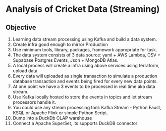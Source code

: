 # Analysis of Cricket Data (Streaming)

## Objective 

1. Learning data stream processing using Kafka and build a data system.
2. Create infra good enough to mirror Production
3. Use minimum tools, library, packages, framework appropriate for task.
4. The data system consists of 3 data source: yaml + AWS Lambda, CSV + Supabase Postgres Events, Json + MongoDB Atlas.
5. A local process will create a infra using above services using terraform, upload data.
6. Every data will uploaded as single transaction to simulate a production database transaction and events being fired for every new data points.
7. At one point we have a 3 events to be processed in real time aka data stream.
8. Use Kafka locally hosted to store the events in topics and let stream processors handle it.
9. You could use any stream processing tool: Kafka Stream - Python Faust, KSQL or Apache Flink or simple Python Script.
10. Dump into a DuckDb OLAP warehouse
11. Connect a Apache SuperSet, its supports DuckDB connector


